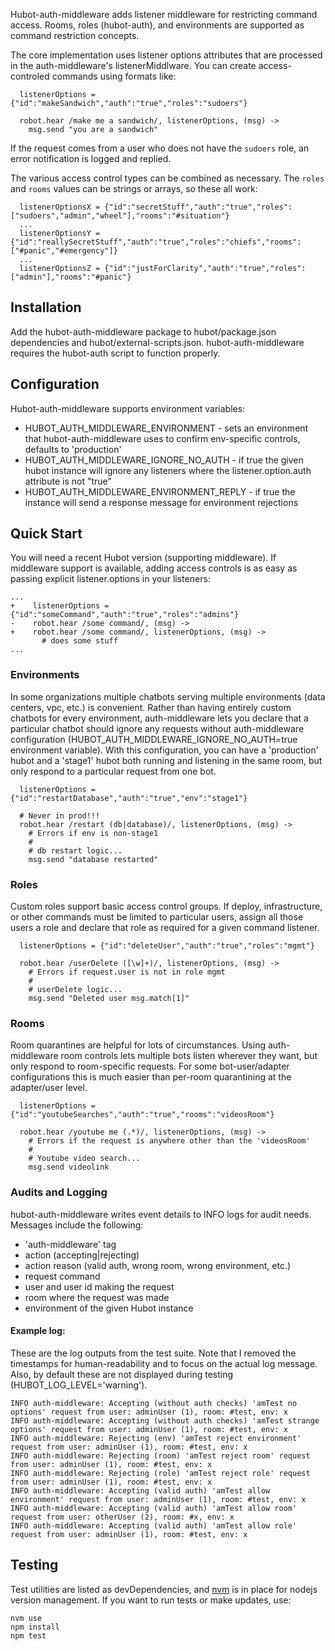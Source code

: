 Hubot-auth-middleware adds listener middleware for restricting command access. Rooms, roles (hubot-auth), and environments are supported as command restriction concepts.

The core implementation uses listener options attributes that are processed in the auth-middleware's listenerMiddlware. You can create access-controled commands using formats like:

````
  listenerOptions = {"id":"makeSandwich","auth":"true","roles":"sudoers"}

  robot.hear /make me a sandwich/, listenerOptions, (msg) ->
    msg.send "you are a sandwich"
````

If the request comes from a user who does not have the `sudoers` role, an error notification is logged and replied.

The various access control types can be combined as necessary. The `roles` and `rooms` values can be strings or arrays, so these all work:
````
  listenerOptionsX = {"id":"secretStuff","auth":"true","roles":["sudoers","admin","wheel"],"rooms":"#situation"}
  ...
  listenerOptionsY = {"id":"reallySecretStuff","auth":"true","roles":"chiefs","rooms":["#panic","#emergency"]}
  ...
  listenerOptionsZ = {"id":"justForClarity","auth":"true","roles":["admin"],"rooms":"#panic"}
````

## Installation

Add the hubot-auth-middleware package to hubot/package.json dependencies and hubot/external-scripts.json. hubot-auth-middleware requires the hubot-auth script to function properly.


## Configuration

Hubot-auth-middleware supports environment variables:

  - HUBOT_AUTH_MIDDLEWARE_ENVIRONMENT - sets an environment that hubot-auth-middleware uses to confirm env-specific controls, defaults to 'production'
  - HUBOT_AUTH_MIDDLEWARE_IGNORE_NO_AUTH - if true the given hubot instance will ignore any listeners where the listener.option.auth attribute is not "true"
  - HUBOT_AUTH_MIDDLEWARE_ENVIRONMENT_REPLY - if true the instance will send a response message for environment rejections


## Quick Start

You will need a recent Hubot version (supporting middleware). If middleware support is available, adding access controls is as easy as passing explicit listener.options in your listeners:

````
...
+    listenerOptions = {"id":"someCommand","auth":"true","roles":"admins"}
-    robot.hear /some command/, (msg) ->
+    robot.hear /some command/, listenerOptions, (msg) ->  
       # does some stuff
...
````

### Environments

In some organizations multiple chatbots serving multiple environments (data centers, vpc, etc.) is convenient. Rather than having entirely custom chatbots for every environment, auth-middleware lets you declare that a particular chatbot should ignore any requests without auth-middleware configuration (HUBOT_AUTH_MIDDLEWARE_IGNORE_NO_AUTH=true environment variable). With this configuration, you can have a 'production' hubot and a 'stage1' hubot both running and listening in the same room, but only respond to a particular request from one bot.

````
  listenerOptions = {"id":"restartDatabase","auth":"true","env":"stage1"}

  # Never in prod!!!
  robot.hear /restart (db|database)/, listenerOptions, (msg) ->
    # Errors if env is non-stage1
    #
    # db restart logic...
    msg.send "database restarted"
````

### Roles

Custom roles support basic access control groups. If deploy, infrastructure, or other commands must be limited to particular users, assign all those users a role and declare that role as required for a given command listener.

````
  listenerOptions = {"id":"deleteUser","auth":"true","roles":"mgmt"}
  
  robot.hear /userDelete ([\w]+)/, listenerOptions, (msg) ->
    # Errors if request.user is not in role mgmt
    #
    # userDelete logic...
    msg.send "Deleted user msg.match[1]"
````

### Rooms

Room quarantines are helpful for lots of circumstances. Using auth-middleware room controls lets multiple bots listen wherever they want, but only respond to room-specific requests. For some bot-user/adapter configurations this is much easier than per-room quarantining at the adapter/user level.

````
  listenerOptions = {"id":"youtubeSearches","auth":"true","rooms":"videosRoom"}

  robot.hear /youtube me (.*)/, listenerOptions, (msg) ->
    # Errors if the request is anywhere other than the 'videosRoom'
    #
    # Youtube video search...
    msg.send videolink
````

### Audits and Logging

hubot-auth-middleware writes event details to INFO logs for audit needs. Messages include the following:
 - 'auth-middleware' tag
 - action (accepting|rejecting)
 - action reason (valid auth, wrong room, wrong environment, etc.)
 - request command
 - user and user id making the request
 - room where the request was made
 - environment of the given Hubot instance

#### Example log:

These are the log outputs from the test suite. Note that I removed the timestamps for human-readability and to focus on the actual log message. Also, by default these are not displayed during testing (HUBOT_LOG_LEVEL='warning').

````
INFO auth-middleware: Accepting (without auth checks) 'amTest no options' request from user: adminUser (1), room: #test, env: x
INFO auth-middleware: Accepting (without auth checks) 'amTest strange options' request from user: adminUser (1), room: #test, env: x
INFO auth-middleware: Rejecting (env) 'amTest reject environment' request from user: adminUser (1), room: #test, env: x
INFO auth-middleware: Rejecting (room) 'amTest reject room' request from user: adminUser (1), room: #test, env: x
INFO auth-middleware: Rejecting (role) 'amTest reject role' request from user: adminUser (1), room: #test, env: x
INFO auth-middleware: Accepting (valid auth) 'amTest allow environment' request from user: adminUser (1), room: #test, env: x
INFO auth-middleware: Accepting (valid auth) 'amTest allow room' request from user: otherUser (2), room: #x, env: x
INFO auth-middleware: Accepting (valid auth) 'amTest allow role' request from user: adminUser (1), room: #test, env: x
````

## Testing

Test utilities are listed as devDependencies, and [nvm](https://github.com/creationix/nvm) is in place for nodejs version management. If you want to run tests or make updates, use:

````
nvm use
npm install
npm test
````

